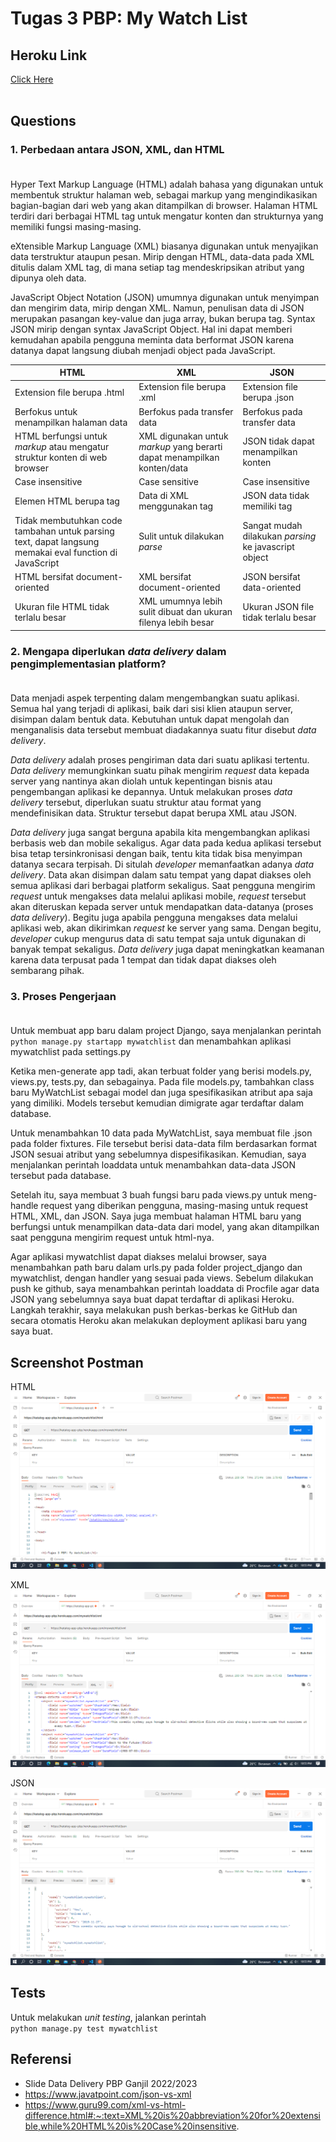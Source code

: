 # Tugas 3 PBP: My Watch List

## Heroku Link

[Click Here](https://katalog-app-pbp.herokuapp.com/mywatchlist/)
<br><br>

## Questions

### **1. Perbedaan antara JSON, XML, dan HTML**<br><br>
Hyper Text Markup Language (HTML) adalah bahasa yang digunakan untuk membentuk struktur halaman web, sebagai markup yang mengindikasikan bagian-bagian dari web yang akan ditampilkan di browser. Halaman HTML terdiri dari berbagai HTML tag untuk mengatur konten dan strukturnya yang memiliki fungsi masing-masing.

eXtensible Markup Language (XML) biasanya digunakan untuk menyajikan data terstruktur ataupun pesan. Mirip dengan HTML, data-data pada XML ditulis dalam XML tag, di mana setiap tag mendeskripsikan atribut yang dipunya oleh data.

JavaScript Object Notation (JSON) umumnya digunakan untuk menyimpan dan mengirim data, mirip dengan XML. Namun, penulisan data di JSON merupakan pasangan key-value dan juga array, bukan berupa tag. Syntax JSON mirip dengan syntax JavaScript Object. Hal ini dapat memberi kemudahan apabila pengguna meminta data berformat JSON karena datanya dapat langsung diubah menjadi object pada JavaScript.

|HTML|XML|JSON|
|---------------|---------------------|--------------------|
|Extension file berupa .html|Extension file berupa .xml|Extension file berupa .json|
|Berfokus untuk menampilkan halaman data|Berfokus pada transfer data|Berfokus pada transfer data|
|HTML berfungsi untuk _markup_ atau mengatur struktur konten di web browser|XML digunakan untuk _markup_ yang berarti dapat menampilkan konten/data|JSON tidak dapat menampilkan konten|
|Case insensitive|Case sensitive|Case insensitive|
|Elemen HTML berupa tag|Data di XML menggunakan tag|JSON data tidak memiliki tag|
|Tidak membutuhkan code tambahan untuk parsing text, dapat langsung memakai eval function di JavaScript|Sulit untuk dilakukan _parse_|Sangat mudah dilakukan _parsing_ ke javascript object|
|HTML bersifat document-oriented|XML bersifat document-oriented|JSON bersifat data-oriented|
|Ukuran file HTML tidak terlalu besar|XML umumnya lebih sulit dibuat dan ukuran filenya lebih besar|Ukuran JSON file tidak terlalu besar|

### **2. Mengapa diperlukan _data delivery_ dalam pengimplementasian platform?**<br><br>
Data menjadi aspek terpenting dalam mengembangkan suatu aplikasi. Semua hal yang terjadi di aplikasi, baik dari sisi klien ataupun server, disimpan dalam bentuk data. Kebutuhan untuk dapat mengolah dan menganalisis data tersebut membuat diadakannya suatu fitur disebut _data delivery_.

_Data delivery_ adalah proses pengiriman data dari suatu aplikasi tertentu. _Data delivery_ memungkinkan suatu pihak mengirim _request_ data kepada server yang nantinya akan diolah untuk kepentingan bisnis atau pengembangan aplikasi ke depannya. Untuk melakukan proses _data delivery_ tersebut, diperlukan suatu struktur atau format yang mendefinisikan data. Struktur tersebut dapat berupa XML atau JSON.

_Data delivery_ juga sangat berguna apabila kita mengembangkan aplikasi berbasis web dan mobile sekaligus. Agar data pada kedua aplikasi tersebut bisa tetap tersinkronisasi dengan baik, tentu kita tidak bisa menyimpan datanya secara terpisah. Di situlah _developer_ memanfaatkan adanya _data delivery_. Data akan disimpan dalam satu tempat yang dapat diakses oleh semua aplikasi dari berbagai platform sekaligus. Saat pengguna mengirim _request_ untuk mengakses data melalui aplikasi mobile, _request_ tersebut akan diteruskan kepada server untuk mendapatkan data-datanya (proses _data delivery_). Begitu juga apabila pengguna mengakses data melalui aplikasi web, akan dikirimkan _request_ ke server yang sama. Dengan begitu, _developer_ cukup mengurus data di satu tempat saja untuk digunakan di banyak tempat sekaligus. _Data delivery_ juga dapat meningkatkan keamanan karena data terpusat pada 1 tempat dan tidak dapat diakses oleh sembarang pihak.

### **3. Proses Pengerjaan**<br><br>
Untuk membuat app baru dalam project Django, saya menjalankan perintah ```python manage.py startapp mywatchlist``` dan menambahkan aplikasi mywatchlist pada settings.py

Ketika men-generate app tadi, akan terbuat folder yang berisi models.py, views.py, tests.py, dan sebagainya. Pada file models.py, tambahkan class baru MyWatchList sebagai model dan juga spesifikasikan atribut apa saja yang dimiliki. Models tersebut kemudian dimigrate agar terdaftar dalam database.

Untuk menambahkan 10 data pada MyWatchList, saya membuat file .json pada folder fixtures. File tersebut berisi data-data film berdasarkan format JSON sesuai atribut yang sebelumnya dispesifikasikan. Kemudian, saya menjalankan perintah loaddata untuk menambahkan data-data JSON tersebut pada database.

Setelah itu, saya membuat 3 buah fungsi baru pada views.py untuk meng-handle request yang diberikan pengguna, masing-masing untuk request HTML, XML, dan JSON. Saya juga membuat halaman HTML baru yang berfungsi untuk menampilkan data-data dari model, yang akan ditampilkan saat pengguna mengirim request untuk html-nya.

Agar aplikasi mywatchlist dapat diakses melalui browser, saya menambahkan path baru dalam urls.py pada folder project_django dan mywatchlist, dengan handler yang sesuai pada views. Sebelum dilakukan push ke github, saya menambahkan perintah loaddata di Procfile agar data JSON yang sebelumnya saya buat dapat terdaftar di aplikasi Heroku. Langkah terakhir, saya melakukan push berkas-berkas ke GitHub dan secara otomatis Heroku akan melakukan deployment aplikasi baru yang saya buat.

## Screenshot Postman
HTML
![HTML](../assets/Tugas%203/postman-html.png)
<br>

XML
![XML](../assets/Tugas%203/postman-xml.png)
<br>

JSON
![JSON](../assets/Tugas%203/postman-json.png)
<br>

## Tests

Untuk melakukan _unit testing_, jalankan perintah<br>
```python manage.py test mywatchlist```

## Referensi
- Slide Data Delivery PBP Ganjil 2022/2023
- https://www.javatpoint.com/json-vs-xml
- https://www.guru99.com/xml-vs-html-difference.html#:~:text=XML%20is%20abbreviation%20for%20extensible,while%20HTML%20is%20Case%20insensitive.